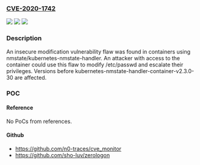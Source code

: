 ### [CVE-2020-1742](https://cve.mitre.org/cgi-bin/cvename.cgi?name=CVE-2020-1742)
![](https://img.shields.io/static/v1?label=Product&message=nmstate%2Fkubernetes-nmstate-handler&color=blue)
![](https://img.shields.io/static/v1?label=Version&message=kubernetes-nmstate-handler-container-v2.3.0-30%20&color=brightgreen)
![](https://img.shields.io/static/v1?label=Vulnerability&message=CWE-266&color=brightgreen)

### Description

An insecure modification vulnerability flaw was found in containers using nmstate/kubernetes-nmstate-handler. An attacker with access to the container could use this flaw to modify /etc/passwd and escalate their privileges. Versions before kubernetes-nmstate-handler-container-v2.3.0-30 are affected.

### POC

#### Reference
No PoCs from references.

#### Github
- https://github.com/n0-traces/cve_monitor
- https://github.com/sho-luv/zerologon

